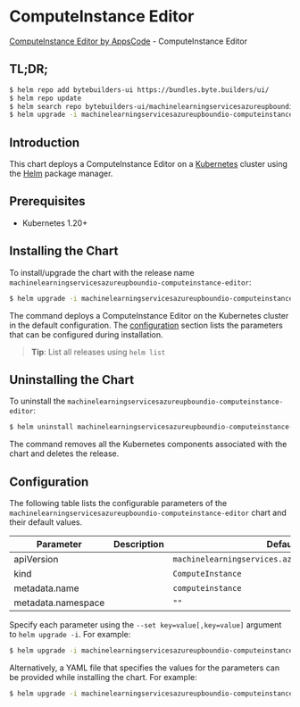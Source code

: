 # ComputeInstance Editor

[ComputeInstance Editor by AppsCode](https://byte.builders) - ComputeInstance Editor

## TL;DR;

```bash
$ helm repo add bytebuilders-ui https://bundles.byte.builders/ui/
$ helm repo update
$ helm search repo bytebuilders-ui/machinelearningservicesazureupboundio-computeinstance-editor --version=v0.4.18
$ helm upgrade -i machinelearningservicesazureupboundio-computeinstance-editor bytebuilders-ui/machinelearningservicesazureupboundio-computeinstance-editor -n default --create-namespace --version=v0.4.18
```

## Introduction

This chart deploys a ComputeInstance Editor on a [Kubernetes](http://kubernetes.io) cluster using the [Helm](https://helm.sh) package manager.

## Prerequisites

- Kubernetes 1.20+

## Installing the Chart

To install/upgrade the chart with the release name `machinelearningservicesazureupboundio-computeinstance-editor`:

```bash
$ helm upgrade -i machinelearningservicesazureupboundio-computeinstance-editor bytebuilders-ui/machinelearningservicesazureupboundio-computeinstance-editor -n default --create-namespace --version=v0.4.18
```

The command deploys a ComputeInstance Editor on the Kubernetes cluster in the default configuration. The [configuration](#configuration) section lists the parameters that can be configured during installation.

> **Tip**: List all releases using `helm list`

## Uninstalling the Chart

To uninstall the `machinelearningservicesazureupboundio-computeinstance-editor`:

```bash
$ helm uninstall machinelearningservicesazureupboundio-computeinstance-editor -n default
```

The command removes all the Kubernetes components associated with the chart and deletes the release.

## Configuration

The following table lists the configurable parameters of the `machinelearningservicesazureupboundio-computeinstance-editor` chart and their default values.

|     Parameter      | Description |                            Default                            |
|--------------------|-------------|---------------------------------------------------------------|
| apiVersion         |             | <code>machinelearningservices.azure.upbound.io/v1beta1</code> |
| kind               |             | <code>ComputeInstance</code>                                  |
| metadata.name      |             | <code>computeinstance</code>                                  |
| metadata.namespace |             | <code>""</code>                                               |


Specify each parameter using the `--set key=value[,key=value]` argument to `helm upgrade -i`. For example:

```bash
$ helm upgrade -i machinelearningservicesazureupboundio-computeinstance-editor bytebuilders-ui/machinelearningservicesazureupboundio-computeinstance-editor -n default --create-namespace --version=v0.4.18 --set apiVersion=machinelearningservices.azure.upbound.io/v1beta1
```

Alternatively, a YAML file that specifies the values for the parameters can be provided while
installing the chart. For example:

```bash
$ helm upgrade -i machinelearningservicesazureupboundio-computeinstance-editor bytebuilders-ui/machinelearningservicesazureupboundio-computeinstance-editor -n default --create-namespace --version=v0.4.18 --values values.yaml
```
